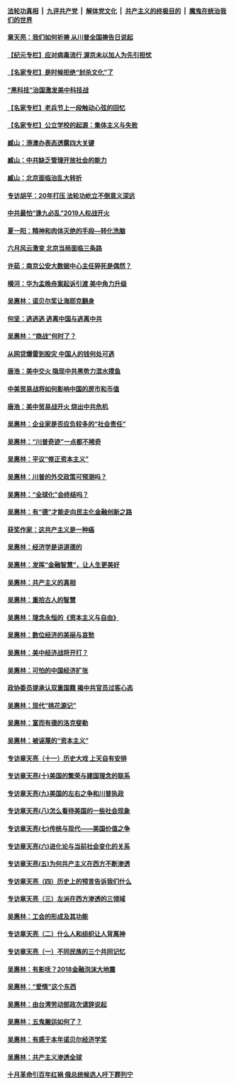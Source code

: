 

####  [法轮功真相](../../../../basic/blob/master/README.md?t=07070202) &nbsp;|&nbsp; [九评共产党](../../../../9ping.md/blob/master/README.md?t=07070202) &nbsp;|&nbsp; [解体党文化](../../../../jtdwh.md/blob/master/README.md?t=07070202)  &nbsp;|&nbsp; [共产主义的终极目的](../../../../gczydzjmd.md/blob/master/README.md?t=07070202) &nbsp;|&nbsp; [魔鬼在统治我们的世界](../../../../mgztzwmdsj.md/blob/master/README.md?t=07070202) 

#### [章天亮：我们如何祈祷 从川普全国祷告日说起](../pages/nsc423/n11944627.md?t=07070202) 

#### [【纪元专栏】应对病毒流行 渥京未以加人为先引担忧](../pages/nsc423/n11875714.md?t=07070202) 

#### [【名家专栏】是时候拒绝“封杀文化”了](../pages/nsc423/n11814093.md?t=07070202) 

#### [“黑科技”治国激发美中科技战](../pages/nsc423/n11638056.md?t=07070202) 

#### [【名家专栏】老兵节上一段触动心弦的回忆](../pages/nsc423/n11646016.md?t=07070202) 

#### [【名家专栏】公立学校的起源：集体主义与失败](../pages/nsc423/n11601833.md?t=07070202) 

#### [臧山：港澳办表态透露四大关键](../pages/nsc423/n11421628.md?t=07070202) 

#### [臧山：中共缺乏管理开放社会的能力](../pages/nsc423/n11407457.md?t=07070202) 

#### [臧山：北京面临治乱大转折](../pages/nsc423/n11406895.md?t=07070202) 

#### [专访胡平：20年打压 法轮功屹立不倒意义深远](../pages/nsc423/n11398800.md?t=07070202) 

#### [中共最怕“逢九必乱”2019人权战开火](../pages/nsc423/n11385248.md?t=07070202) 

#### [夏一阳：精神和肉体灭绝的手段—转化洗脑](../pages/nsc423/n11368250.md?t=07070202) 

#### [六月风云激变 北京当局面临三条路](../pages/nsc423/n11313668.md?t=07070202) 

#### [许茹：南京公安大数据中心主任猝死是偶然？](../pages/nsc423/n11064744.md?t=07070202) 

#### [横河：华为孟晚舟案起诉引渡 美中角力升级](../pages/nsc423/n11027230.md?t=07070202) 

#### [吴惠林：诺贝尔奖让海耶克翻身](../pages/nsc423/n10890049.md?t=07070202) 

#### [何坚：逃逃逃 逃离中国与逃离中共](../pages/nsc423/n10592891.md?t=07070202) 

#### [吴惠林：“商战”何时了？](../pages/nsc423/n10573558.md?t=07070202) 

#### [从网贷爆雷到股灾 中国人的钱何处可逃](../pages/nsc423/n10572800.md?t=07070202) 

#### [唐浩：美中交火 隐现中共黑势力混水摸鱼](../pages/nsc423/n10544040.md?t=07070202) 

#### [中美贸易战将如何影响中国的房市和币值](../pages/nsc423/n10543697.md?t=07070202) 

#### [唐浩：美中贸易战开火 烧出中共危机](../pages/nsc423/n10540126.md?t=07070202) 

#### [吴惠林：企业家是否应负较多的“社会责任”](../pages/nsc423/n10535022.md?t=07070202) 

#### [吴惠林：“川普奇迹”一点都不稀奇](../pages/nsc423/n10512808.md?t=07070202) 

#### [吴惠林：平议“修正资本主义”](../pages/nsc423/n10495724.md?t=07070202) 

#### [吴惠林：川普的外交政策可预测吗？](../pages/nsc423/n10462387.md?t=07070202) 

#### [吴惠林：“全球化”会终结吗？](../pages/nsc423/n10452838.md?t=07070202) 

#### [吴惠林：有“德”才能走向民主化金融创新之路](../pages/nsc423/n10432292.md?t=07070202) 

#### [获奖作家：这共产主义是一种癌](../pages/nsc423/n10431541.md?t=07070202) 

#### [吴惠林：经济学是讲道德的](../pages/nsc423/n10398014.md?t=07070202) 

#### [吴惠林：发挥“金融智慧”，让人生更美好](../pages/nsc423/n10375019.md?t=07070202) 

#### [吴惠林：共产主义的真相](../pages/nsc423/n10351394.md?t=07070202) 

#### [吴惠林：重拾古人的智慧](../pages/nsc423/n10337691.md?t=07070202) 

#### [吴惠林：理念永恒的《资本主义与自由》](../pages/nsc423/n10316274.md?t=07070202) 

#### [吴惠林：数位经济的美丽与哀愁](../pages/nsc423/n10292946.md?t=07070202) 

#### [吴惠林：美中经济战将开打？](../pages/nsc423/n10258825.md?t=07070202) 

#### [吴惠林：可怕的中国经济扩张](../pages/nsc423/n10219147.md?t=07070202) 

#### [政协委员提承认双重国籍 揭中共官员过客心态](../pages/nsc423/n10208809.md?t=07070202) 

#### [吴惠林：现代“桃花源记”](../pages/nsc423/n10185234.md?t=07070202) 

#### [吴惠林：富而有德的洛克斐勒](../pages/nsc423/n10142264.md?t=07070202) 

#### [吴惠林：被诬蔑的“资本主义”](../pages/nsc423/n10124816.md?t=07070202) 

#### [专访章天亮（十一）历史大戏 上天自有安排](../pages/nsc423/n10094905.md?t=07070202) 

#### [专访章天亮(十)美国的繁荣与建国理念的联系](../pages/nsc423/n10094899.md?t=07070202) 

#### [专访章天亮(九)美国的左右之争和川普执政](../pages/nsc423/n10094889.md?t=07070202) 

#### [专访章天亮(八)怎么看待美国的一些社会现象](../pages/nsc423/n10094857.md?t=07070202) 

#### [专访章天亮(七)传统与现代——美国价值之争](../pages/nsc423/n10093140.md?t=07070202) 

#### [专访章天亮(六)进化论与当前社会变化的关系](../pages/nsc423/n10092036.md?t=07070202) 

#### [专访章天亮(五)为何共产主义在西方不断渗透](../pages/nsc423/n10083620.md?t=07070202) 

#### [专访章天亮（四）历史上的预言告诉我们什么](../pages/nsc423/n10083606.md?t=07070202) 

#### [专访章天亮（三）左派在西方渗透的三领域](../pages/nsc423/n10081115.md?t=07070202) 

#### [吴惠林：工会的形成及其功能](../pages/nsc423/n10080633.md?t=07070202) 

#### [专访章天亮（二）什么人和组织让人背离神](../pages/nsc423/n10076637.md?t=07070202) 

#### [专访章天亮（一）不同民族的三个共同记忆](../pages/nsc423/n10074188.md?t=07070202) 

#### [吴惠林：有影呒？2018金融泡沫大地震](../pages/nsc423/n10040534.md?t=07070202) 

#### [吴惠林：“爱情”这个东西](../pages/nsc423/n10019423.md?t=07070202) 

#### [吴惠林：由台湾劳动部政次请辞说起](../pages/nsc423/n9979679.md?t=07070202) 

#### [吴惠林：五鬼搬运如何了？](../pages/nsc423/n9925338.md?t=07070202) 

#### [吴惠林：有感于本年诺贝尔经济学奖](../pages/nsc423/n9871883.md?t=07070202) 

#### [吴惠林：共产主义渗透全球](../pages/nsc423/n9812748.md?t=07070202) 

#### [十月革命引百年红祸 俄总统候选人吁下葬列宁](../pages/nsc423/n9810182.md?t=07070202) 

